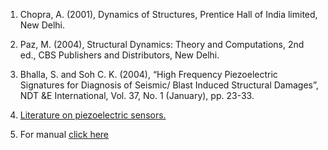 1. Chopra, A. (2001), Dynamics of Structures, Prentice Hall of India limited, New Delhi.

2. Paz, M. (2004), Structural Dynamics: Theory and Computations, 2nd ed., CBS Publishers and
Distributors, New Delhi.

3. Bhalla, S. and Soh C. K. (2004), “High Frequency Piezoelectric Signatures for Diagnosis of
Seismic/ Blast Induced Structural Damages”, NDT &E International, Vol. 37, No. 1 (January), pp.
23-33.

4. <a href="images/piezo.pdf">Literature on piezoelectric sensors.</a>

5. For manual <a href="images/manual_exp2.pdf" target="_blank">click here</a>


